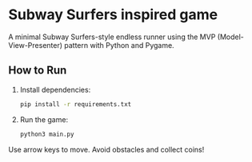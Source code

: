 # Subway Surfers inspired game

A minimal Subway Surfers-style endless runner using the MVP (Model-View-Presenter) pattern with Python and Pygame.

## How to Run

1. Install dependencies:
   ```bash
   pip install -r requirements.txt
   ```
2. Run the game:
   ```bash
   python3 main.py
   ```

Use arrow keys to move. Avoid obstacles and collect coins!
